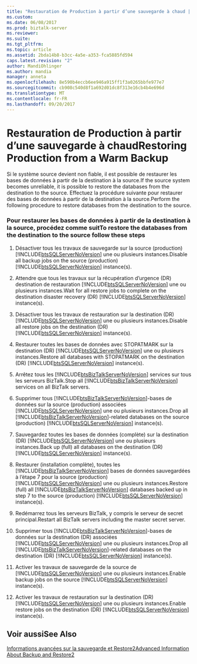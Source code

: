 ```yaml
---
title: "Restauration de Production à partir d’une sauvegarde à chaud | Documents Microsoft"
ms.custom: 
ms.date: 06/08/2017
ms.prod: biztalk-server
ms.reviewer: 
ms.suite: 
ms.tgt_pltfrm: 
ms.topic: article
ms.assetid: 2bda14b8-b3cc-4a5e-a353-fca5885fd594
caps.latest.revision: "2"
author: MandiOhlinger
ms.author: mandia
manager: anneta
ms.openlocfilehash: 8e590b4eccb6ee946a915ff1f3a0265bbfe977e7
ms.sourcegitcommit: cb908c540d8f1a692d01dc8f313e16cb4b4e696d
ms.translationtype: MT
ms.contentlocale: fr-FR
ms.lasthandoff: 09/20/2017
---
```

# <a name="restoring-production-from-a-warm-backup"></a><span data-ttu-id="5e6bf-102">Restauration de Production à partir d’une sauvegarde à chaud</span><span class="sxs-lookup"><span data-stu-id="5e6bf-102">Restoring Production from a Warm Backup</span></span>
<span data-ttu-id="5e6bf-103">Si le système source devient non fiable, il est possible de restaurer les bases de données à partir de la destination à la source.</span><span class="sxs-lookup"><span data-stu-id="5e6bf-103">If the source system becomes unreliable, it is possible to restore the databases from the destination to the source.</span></span> <span data-ttu-id="5e6bf-104">Effectuez la procédure suivante pour restaurer des bases de données à partir de la destination à la source.</span><span class="sxs-lookup"><span data-stu-id="5e6bf-104">Perform the following procedure to restore databases from the destination to the source.</span></span>  
  
### <a name="to-restore-the-databases-from-the-destination-to-the-source-follow-these-steps"></a><span data-ttu-id="5e6bf-105">Pour restaurer les bases de données à partir de la destination à la source, procédez comme suit</span><span class="sxs-lookup"><span data-stu-id="5e6bf-105">To restore the databases from the destination to the source follow these steps</span></span>  
  
1.  <span data-ttu-id="5e6bf-106">Désactiver tous les travaux de sauvegarde sur la source (production) [!INCLUDE[btsSQLServerNoVersion](../includes/btssqlservernoversion-md.md)] une ou plusieurs instances.</span><span class="sxs-lookup"><span data-stu-id="5e6bf-106">Disable all backup jobs on the source (production) [!INCLUDE[btsSQLServerNoVersion](../includes/btssqlservernoversion-md.md)] instance(s).</span></span>  
  
2.  <span data-ttu-id="5e6bf-107">Attendre que tous les travaux sur la récupération d’urgence (DR) destination de restauration [!INCLUDE[btsSQLServerNoVersion](../includes/btssqlservernoversion-md.md)] une ou plusieurs instances.</span><span class="sxs-lookup"><span data-stu-id="5e6bf-107">Wait for all restore jobs to complete on the destination disaster recovery (DR) [!INCLUDE[btsSQLServerNoVersion](../includes/btssqlservernoversion-md.md)] instance(s).</span></span>  
  
3.  <span data-ttu-id="5e6bf-108">Désactiver tous les travaux de restauration sur la destination (DR) [!INCLUDE[btsSQLServerNoVersion](../includes/btssqlservernoversion-md.md)] une ou plusieurs instances.</span><span class="sxs-lookup"><span data-stu-id="5e6bf-108">Disable all restore jobs on the destination (DR) [!INCLUDE[btsSQLServerNoVersion](../includes/btssqlservernoversion-md.md)] instance(s).</span></span>  
  
4.  <span data-ttu-id="5e6bf-109">Restaurer toutes les bases de données avec STOPATMARK sur la destination (DR) [!INCLUDE[btsSQLServerNoVersion](../includes/btssqlservernoversion-md.md)] une ou plusieurs instances.</span><span class="sxs-lookup"><span data-stu-id="5e6bf-109">Restore all databases with STOPATMARK on the destination (DR) [!INCLUDE[btsSQLServerNoVersion](../includes/btssqlservernoversion-md.md)] instance(s).</span></span>  
  
5.  <span data-ttu-id="5e6bf-110">Arrêtez tous les [!INCLUDE[btsBizTalkServerNoVersion](../includes/btsbiztalkservernoversion-md.md)] services sur tous les serveurs BizTalk.</span><span class="sxs-lookup"><span data-stu-id="5e6bf-110">Stop all [!INCLUDE[btsBizTalkServerNoVersion](../includes/btsbiztalkservernoversion-md.md)] services on all BizTalk servers.</span></span>  
  
6.  <span data-ttu-id="5e6bf-111">Supprimer tous [!INCLUDE[btsBizTalkServerNoVersion](../includes/btsbiztalkservernoversion-md.md)]-bases de données sur la source (production) associées [!INCLUDE[btsSQLServerNoVersion](../includes/btssqlservernoversion-md.md)] une ou plusieurs instances.</span><span class="sxs-lookup"><span data-stu-id="5e6bf-111">Drop all [!INCLUDE[btsBizTalkServerNoVersion](../includes/btsbiztalkservernoversion-md.md)]-related databases on the source (production) [!INCLUDE[btsSQLServerNoVersion](../includes/btssqlservernoversion-md.md)] instance(s).</span></span>  
  
7.  <span data-ttu-id="5e6bf-112">Sauvegardez toutes les bases de données (complète) sur la destination (DR) [!INCLUDE[btsSQLServerNoVersion](../includes/btssqlservernoversion-md.md)] une ou plusieurs instances.</span><span class="sxs-lookup"><span data-stu-id="5e6bf-112">Back up (full) all databases on the destination (DR) [!INCLUDE[btsSQLServerNoVersion](../includes/btssqlservernoversion-md.md)] instance(s).</span></span>  
  
8.  <span data-ttu-id="5e6bf-113">Restaurer (installation complète), toutes les [!INCLUDE[btsBizTalkServerNoVersion](../includes/btsbiztalkservernoversion-md.md)] bases de données sauvegardées à l’étape 7 pour la source (production) [!INCLUDE[btsSQLServerNoVersion](../includes/btssqlservernoversion-md.md)] une ou plusieurs instances.</span><span class="sxs-lookup"><span data-stu-id="5e6bf-113">Restore (full) all [!INCLUDE[btsBizTalkServerNoVersion](../includes/btsbiztalkservernoversion-md.md)] databases backed up in step 7 to the source (production) [!INCLUDE[btsSQLServerNoVersion](../includes/btssqlservernoversion-md.md)] instance(s).</span></span>  
  
9. <span data-ttu-id="5e6bf-114">Redémarrez tous les serveurs BizTalk, y compris le serveur de secret principal.</span><span class="sxs-lookup"><span data-stu-id="5e6bf-114">Restart all BizTalk servers including the master secret server.</span></span>  
  
10. <span data-ttu-id="5e6bf-115">Supprimer tous [!INCLUDE[btsBizTalkServerNoVersion](../includes/btsbiztalkservernoversion-md.md)]-bases de données sur la destination (DR) associées [!INCLUDE[btsSQLServerNoVersion](../includes/btssqlservernoversion-md.md)] une ou plusieurs instances.</span><span class="sxs-lookup"><span data-stu-id="5e6bf-115">Drop all [!INCLUDE[btsBizTalkServerNoVersion](../includes/btsbiztalkservernoversion-md.md)]-related databases on the destination (DR) [!INCLUDE[btsSQLServerNoVersion](../includes/btssqlservernoversion-md.md)] instance(s).</span></span>  
  
11. <span data-ttu-id="5e6bf-116">Activer les travaux de sauvegarde de la source de [!INCLUDE[btsSQLServerNoVersion](../includes/btssqlservernoversion-md.md)] une ou plusieurs instances.</span><span class="sxs-lookup"><span data-stu-id="5e6bf-116">Enable backup jobs on the source [!INCLUDE[btsSQLServerNoVersion](../includes/btssqlservernoversion-md.md)] instance(s).</span></span>  
  
12. <span data-ttu-id="5e6bf-117">Activer les travaux de restauration sur la destination (DR) [!INCLUDE[btsSQLServerNoVersion](../includes/btssqlservernoversion-md.md)] une ou plusieurs instances.</span><span class="sxs-lookup"><span data-stu-id="5e6bf-117">Enable restore jobs on the destination (DR) [!INCLUDE[btsSQLServerNoVersion](../includes/btssqlservernoversion-md.md)] instance(s).</span></span>  
  
## <a name="see-also"></a><span data-ttu-id="5e6bf-118">Voir aussi</span><span class="sxs-lookup"><span data-stu-id="5e6bf-118">See Also</span></span>  
 [<span data-ttu-id="5e6bf-119">Informations avancées sur la sauvegarde et Restore2</span><span class="sxs-lookup"><span data-stu-id="5e6bf-119">Advanced Information About Backup and Restore2</span></span>](../technical-guides/advanced-information-about-backup-and-restore2.md)
